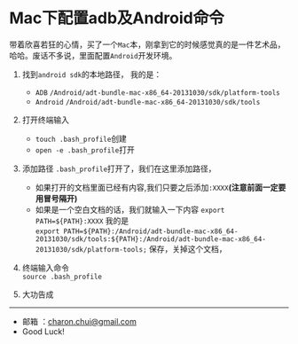 Mac下配置adb及Android命令
===

带着欣喜若狂的心情，买了一个`Mac`本，刚拿到它的时候感觉真的是一件艺术品，哈哈。废话不多说，里面配置`Android`开发环境。

1. 找到`android sdk`的本地路径，
    我的是：
    - `ADB`
        `/Android/adt-bundle-mac-x86_64-20131030/sdk/platform-tools`
    - `Android`
        `/Android/adt-bundle-mac-x86_64-20131030/sdk/tools`

2. 打开终端输入
    - `touch .bash_profile`创建
    - `open -e .bash_profile`打开

3. 添加路径
    `.bash_profile`打开了，我们在这里添加路径，
    - 如果打开的文档里面已经有内容,我们只要之后添加`:XXXX`**(注意前面一定要用冒号隔开)**       
    - 如果是一个空白文档的话，我们就输入一下内容
        `export PATH=${PATH}:XXXX`
    我的是     
    `export PATH=${PATH}:/Android/adt-bundle-mac-x86_64-20131030/sdk/tools:${PATH}:/Android/adt-bundle-mac-x86_64-20131030/sdk/platform-tools;`
    保存，关掉这个文档，
4. 终端输入命令  
    `source .bash_profile`
5. 大功告成

 
 
 ---

- 邮箱 ：charon.chui@gmail.com  
- Good Luck! 